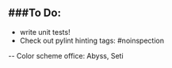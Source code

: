 ###To Do:
-----------------------------------------------------------------------------

* write unit tests!
* Check out pylint hinting tags:
   #noinspection 



--
Color scheme office: Abyss, Seti
